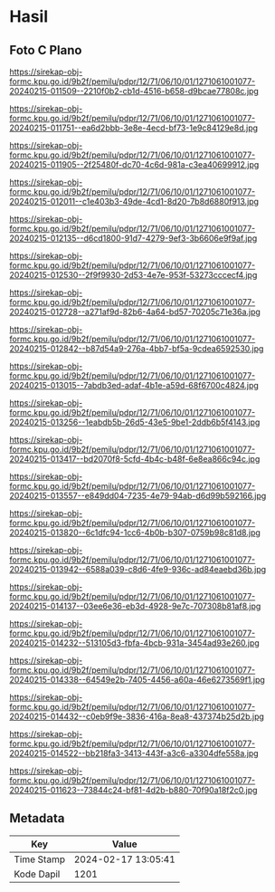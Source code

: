 # Hasil

## Foto C Plano

https://sirekap-obj-formc.kpu.go.id/9b2f/pemilu/pdpr/12/71/06/10/01/1271061001077-20240215-011509--2210f0b2-cb1d-4516-b658-d9bcae77808c.jpg

https://sirekap-obj-formc.kpu.go.id/9b2f/pemilu/pdpr/12/71/06/10/01/1271061001077-20240215-011751--ea6d2bbb-3e8e-4ecd-bf73-1e9c84129e8d.jpg

https://sirekap-obj-formc.kpu.go.id/9b2f/pemilu/pdpr/12/71/06/10/01/1271061001077-20240215-011905--2f25480f-dc70-4c6d-981a-c3ea40699912.jpg

https://sirekap-obj-formc.kpu.go.id/9b2f/pemilu/pdpr/12/71/06/10/01/1271061001077-20240215-012011--c1e403b3-49de-4cd1-8d20-7b8d6880f913.jpg

https://sirekap-obj-formc.kpu.go.id/9b2f/pemilu/pdpr/12/71/06/10/01/1271061001077-20240215-012135--d6cd1800-91d7-4279-9ef3-3b6606e9f9af.jpg

https://sirekap-obj-formc.kpu.go.id/9b2f/pemilu/pdpr/12/71/06/10/01/1271061001077-20240215-012530--2f9f9930-2d53-4e7e-953f-53273cccecf4.jpg

https://sirekap-obj-formc.kpu.go.id/9b2f/pemilu/pdpr/12/71/06/10/01/1271061001077-20240215-012728--a271af9d-82b6-4a64-bd57-70205c71e36a.jpg

https://sirekap-obj-formc.kpu.go.id/9b2f/pemilu/pdpr/12/71/06/10/01/1271061001077-20240215-012842--b87d54a9-276a-4bb7-bf5a-9cdea6592530.jpg

https://sirekap-obj-formc.kpu.go.id/9b2f/pemilu/pdpr/12/71/06/10/01/1271061001077-20240215-013015--7abdb3ed-adaf-4b1e-a59d-68f6700c4824.jpg

https://sirekap-obj-formc.kpu.go.id/9b2f/pemilu/pdpr/12/71/06/10/01/1271061001077-20240215-013256--1eabdb5b-26d5-43e5-9be1-2ddb6b5f4143.jpg

https://sirekap-obj-formc.kpu.go.id/9b2f/pemilu/pdpr/12/71/06/10/01/1271061001077-20240215-013417--bd2070f8-5cfd-4b4c-b48f-6e8ea866c94c.jpg

https://sirekap-obj-formc.kpu.go.id/9b2f/pemilu/pdpr/12/71/06/10/01/1271061001077-20240215-013557--e849dd04-7235-4e79-94ab-d6d99b592166.jpg

https://sirekap-obj-formc.kpu.go.id/9b2f/pemilu/pdpr/12/71/06/10/01/1271061001077-20240215-013820--6c1dfc94-1cc6-4b0b-b307-0759b98c81d8.jpg

https://sirekap-obj-formc.kpu.go.id/9b2f/pemilu/pdpr/12/71/06/10/01/1271061001077-20240215-013942--6588a039-c8d6-4fe9-936c-ad84eaebd36b.jpg

https://sirekap-obj-formc.kpu.go.id/9b2f/pemilu/pdpr/12/71/06/10/01/1271061001077-20240215-014137--03ee6e36-eb3d-4928-9e7c-707308b81af8.jpg

https://sirekap-obj-formc.kpu.go.id/9b2f/pemilu/pdpr/12/71/06/10/01/1271061001077-20240215-014232--513105d3-fbfa-4bcb-931a-3454ad93e260.jpg

https://sirekap-obj-formc.kpu.go.id/9b2f/pemilu/pdpr/12/71/06/10/01/1271061001077-20240215-014338--64549e2b-7405-4456-a60a-46e6273569f1.jpg

https://sirekap-obj-formc.kpu.go.id/9b2f/pemilu/pdpr/12/71/06/10/01/1271061001077-20240215-014432--c0eb9f9e-3836-416a-8ea8-437374b25d2b.jpg

https://sirekap-obj-formc.kpu.go.id/9b2f/pemilu/pdpr/12/71/06/10/01/1271061001077-20240215-014522--bb218fa3-3413-443f-a3c6-a3304dfe558a.jpg

https://sirekap-obj-formc.kpu.go.id/9b2f/pemilu/pdpr/12/71/06/10/01/1271061001077-20240215-011623--73844c24-bf81-4d2b-b880-70f90a18f2c0.jpg


## Metadata

| Key        | Value               |
| ---------- | ------------------- |
| Time Stamp | 2024-02-17 13:05:41 |
| Kode Dapil | 1201                |




